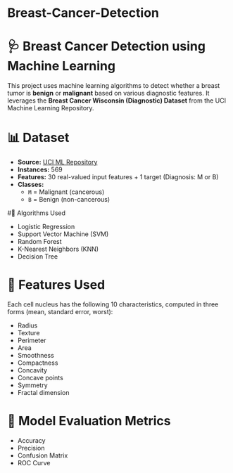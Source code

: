 # Breast-Cancer-Detection
# 🩺 Breast Cancer Detection using Machine Learning

This project uses machine learning algorithms to detect whether a breast tumor is **benign** or **malignant** based on various diagnostic features. It leverages the **Breast Cancer Wisconsin (Diagnostic) Dataset** from the UCI Machine Learning Repository.

# 📊 Dataset

- **Source:** [UCI ML Repository](https://archive.ics.uci.edu/ml/datasets/Breast+Cancer+Wisconsin+(Diagnostic))
- **Instances:** 569
- **Features:** 30 real-valued input features + 1 target (Diagnosis: M or B)
- **Classes:**
  - `M` = Malignant (cancerous)
  - `B` = Benign (non-cancerous)

#🧠 Algorithms Used

- Logistic Regression
- Support Vector Machine (SVM)
- Random Forest
- K-Nearest Neighbors (KNN)
- Decision Tree

# 📌 Features Used

Each cell nucleus has the following 10 characteristics, computed in three forms (mean, standard error, worst):

- Radius
- Texture
- Perimeter
- Area
- Smoothness
- Compactness
- Concavity
- Concave points
- Symmetry
- Fractal dimension

# 🧪 Model Evaluation Metrics

- Accuracy
- Precision
- Confusion Matrix
- ROC Curve


